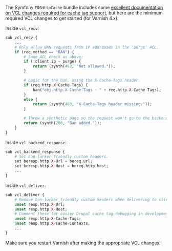 The Symfony `FOSHttpCache` bundle includes some [excellent documentation on VCL changes required for cache tag support](http://foshttpcache.readthedocs.io/en/stable/varnish-configuration.html#tagging), but here are the minimum required VCL changes to get started (for Varnish 4.x):

Inside `vcl_recv`:

```php
sub vcl_recv {
    ...
    # Only allow BAN requests from IP addresses in the 'purge' ACL.
    if (req.method == "BAN") {
        # Same ACL check as above:
        if (!client.ip ~ purge) {
            return (synth(403, "Not allowed."));
        }

        # Logic for the ban, using the X-Cache-Tags header.
        if (req.http.X-Cache-Tags) {
            ban("obj.http.X-Cache-Tags ~ " + req.http.X-Cache-Tags);
        }
        else {
            return (synth(403, "X-Cache-Tags header missing."));
        }

        # Throw a synthetic page so the request won't go to the backend.
        return (synth(200, "Ban added."));
    }
}

```

Inside `vcl_backend_response`:

```php
sub vcl_backend_response {
    # Set ban-lurker friendly custom headers.
    set beresp.http.X-Url = bereq.url;
    set beresp.http.X-Host = bereq.http.host;
    ...
}

```

Inside `vcl_deliver`:

```php
sub vcl_deliver {
    # Remove ban-lurker friendly custom headers when delivering to client.
    unset resp.http.X-Url;
    unset resp.http.X-Host;
    # Comment these for easier Drupal cache tag debugging in development.
    unset resp.http.X-Cache-Tags;
    unset resp.http.X-Cache-Contexts;
    ...
}

```

Make sure you restart Varnish after making the appropriate VCL changes!